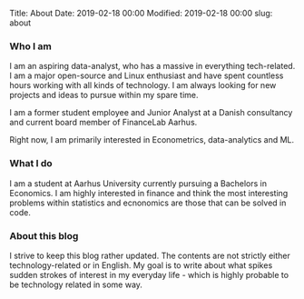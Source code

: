 Title: About
Date: 2019-02-18 00:00
Modified: 2019-02-18 00:00
slug: about

### Who I am

I am an aspiring data-analyst, who has a massive in everything tech-related.
I am a major open-source and Linux enthusiast and have spent countless hours working with all kinds of technology.
I am always looking for new projects and ideas to pursue within my spare time.

I am a former student employee and Junior Analyst at a Danish consultancy 
and current board member of FinanceLab Aarhus. 

Right now, I am primarily interested in Econometrics, data-analytics and ML. 

### What I do

I am a student at Aarhus University currently pursuing a Bachelors in Economics.
I am highly interested in finance and think the most interesting problems within statistics and ecnonomics are those
that can be solved in code. 

### About this blog

I strive to keep this blog rather updated. The contents are not strictly either
technology-related or in English. My goal is to write about what spikes sudden strokes
of interest in my everyday life - which is highly probable to be technology related in some way.  
